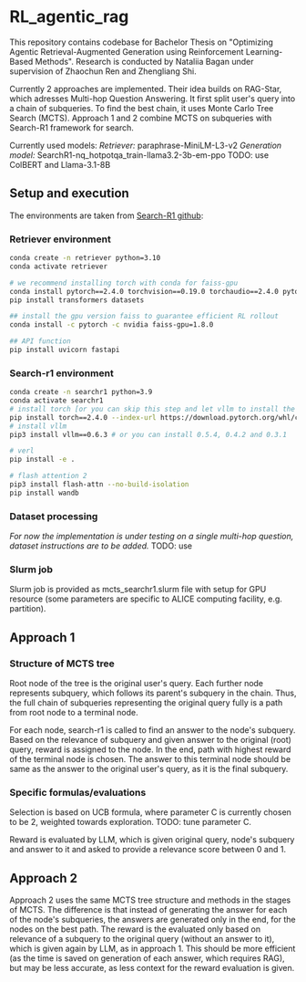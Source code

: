 # RL_agentic_rag
This repository contains codebase for Bachelor Thesis on "Optimizing Agentic Retrieval-Augmented Generation using Reinforcement Learning-Based Methods". Research is conducted by Nataliia Bagan under supervision of Zhaochun Ren and Zhengliang Shi.

Currently 2 approaches are implemented. Their idea builds on RAG-Star, which adresses Multi-hop Question Answering. It first split user's query into a chain of subqueries. To find the best chain, it uses Monte Carlo Tree Search (MCTS). Approach 1 and 2 combine MCTS on subqueries with Search-R1 framework for search.

Currently used models:
*Retriever:* paraphrase-MiniLM-L3-v2
*Generation model:* SearchR1-nq_hotpotqa_train-llama3.2-3b-em-ppo
TODO: use ColBERT and Llama-3.1-8B

## Setup and execution

The environments are taken from [Search-R1 github](https://github.com/PeterGriffinJin/Search-R1):

### Retriever environment
```bash
conda create -n retriever python=3.10
conda activate retriever

# we recommend installing torch with conda for faiss-gpu
conda install pytorch==2.4.0 torchvision==0.19.0 torchaudio==2.4.0 pytorch-cuda=12.1 -c pytorch -c nvidia
pip install transformers datasets

## install the gpu version faiss to guarantee efficient RL rollout
conda install -c pytorch -c nvidia faiss-gpu=1.8.0

## API function
pip install uvicorn fastapi
```

### Search-r1 environment
```bash
conda create -n searchr1 python=3.9
conda activate searchr1
# install torch [or you can skip this step and let vllm to install the correct version for you]
pip install torch==2.4.0 --index-url https://download.pytorch.org/whl/cu121
# install vllm
pip3 install vllm==0.6.3 # or you can install 0.5.4, 0.4.2 and 0.3.1

# verl
pip install -e .

# flash attention 2
pip3 install flash-attn --no-build-isolation
pip install wandb
```

### Dataset processing
*For now the implementation is under testing on a single multi-hop question, dataset instructions are to be added.*
TODO: use 

### Slurm job
Slurm job is provided as mcts_searchr1.slurm file with setup for GPU resource (some parameters are specific to ALICE computing facility, e.g. partition).

## Approach 1
### Structure of MCTS tree
Root node of the tree is the original user's query. Each further node represents subquery, which follows its parent's subquery in the chain. Thus, the full chain of subqueries representing the original query fully is a path from root node to a terminal node. 

For each node, search-r1 is called to find an answer to the node's subquery. Based on the relevance of subquery and given answer to the original (root) query, reward is assigned to the node. In the end, path with highest reward of the terminal node is chosen. The answer to this terminal node should be same as the answer to the original user's query, as it is the final subquery.

### Specific formulas/evaluations
Selection is based on UCB formula, where parameter C is currently chosen to be 2, weighted towards exploration.
TODO: tune parameter C.

Reward is evaluated by LLM, which is given original query, node's subquery and answer to it and asked to provide a relevance score between 0 and 1.

## Approach 2
Approach 2 uses the same MCTS tree structure and methods in the stages of MCTS. The difference is that instead of generating the answer for each of the node's subqueries, the answers are generated only in the end, for the nodes on the best path. The reward is the evaluated only based on relevance of a subquery to the original query (without an answer to it), which is given again by LLM, as in approach 1. This should be more efficient (as the time is saved on generation of each answer, which requires RAG), but may be less accurate, as less context for the reward evaluation is given.